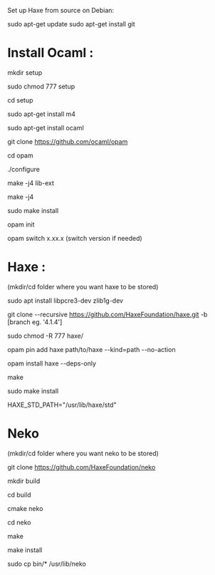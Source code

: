Set up Haxe from source on Debian:

sudo apt-get update
sudo apt-get install git

# Install Ocaml :

mkdir setup

sudo chmod 777 setup

cd setup

sudo apt-get install m4

sudo apt-get install ocaml

git clone https://github.com/ocaml/opam

cd opam

./configure

make -j4 lib-ext

make -j4

sudo make install

opam init

opam switch x.xx.x (switch version if needed)


# Haxe :

(mkdir/cd folder where you want haxe to be stored)

sudo apt install libpcre3-dev zlib1g-dev

git clone --recursive https://github.com/HaxeFoundation/haxe.git -b [branch eg. '4.1.4']

sudo chmod -R 777 haxe/

opam pin add haxe path/to/haxe --kind=path --no-action

opam install haxe --deps-only

make

sudo make install

HAXE_STD_PATH="/usr/lib/haxe/std"


# Neko 

(mkdir/cd folder where you want neko to be stored)

git clone https://github.com/HaxeFoundation/neko

mkdir build

cd build

cmake neko

cd neko

make

make install

sudo cp bin/* /usr/lib/neko
